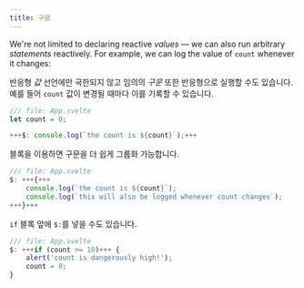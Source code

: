 ```yaml
---
title: 구문
---
```


We're not limited to declaring reactive _values_ — we can also run arbitrary _statements_ reactively. For example, we can log the value of `count` whenever it changes:

반응형 _값_ 선언에만 국한되지 않고 임의의 _구문_ 또한 반응형으로 실행할 수도 있습니다. 예를 들어 `count` 값이 변경될 때마다 이를 기록할 수 있습니다.

```js
/// file: App.svelte
let count = 0;

+++$: console.log(`the count is ${count}`);+++
```

블록을 이용하면 구문을 더 쉽게 그룹화 가능합니다.

```js
/// file: App.svelte
$: +++{+++
	console.log(`the count is ${count}`);
	console.log(`this will also be logged whenever count changes`);
+++}+++
```

`if` 블록 앞에 `$:`를 넣을 수도 있습니다.

```js
/// file: App.svelte
$: +++if (count >= 10)+++ {
	alert('count is dangerously high!');
	count = 0;
}
```
